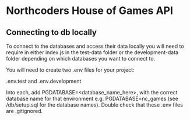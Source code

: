 # Northcoders House of Games API

## Connecting to db locally

To connect to the databases and access their data locally you will need to require in either index.js in the test-data folder or the development-data folder depending on which databases you want to connect to.

You will need to create two .env files for your project:

.env.test and .env.development

Into each, add PGDATABASE=<database_name_here>, with the correct database name for that environment e.g. PGDATABASE=nc_games
(see /db/setup.sql for the database names). Double check that these .env files are .gitignored.
